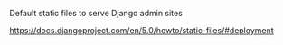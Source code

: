 Default static files to serve Django admin sites

https://docs.djangoproject.com/en/5.0/howto/static-files/#deployment
